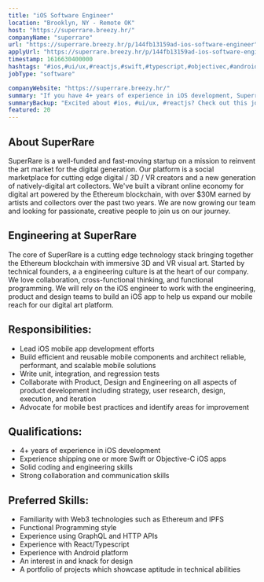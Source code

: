 ```yaml
---
title: "iOS Software Engineer"
location: "Brooklyn, NY - Remote OK"
host: "https://superrare.breezy.hr/"
companyName: "superrare"
url: "https://superrare.breezy.hr/p/144fb13159ad-ios-software-engineer"
applyUrl: "https://superrare.breezy.hr/p/144fb13159ad-ios-software-engineer/apply"
timestamp: 1616630400000
hashtags: "#ios,#ui/ux,#reactjs,#swift,#typescript,#objectivec,#android,#management,#marketing,#socialmedia"
jobType: "software"

companyWebsite: "https://superrare.breezy.hr/"
summary: "If you have 4+ years of experience in iOS development, Superrare is looking for someone with your skillset."
summaryBackup: "Excited about #ios, #ui/ux, #reactjs? Check out this job post!"
featured: 20
---
```


## About SuperRare

SuperRare is a well-funded and fast-moving startup on a mission to reinvent the art market for the digital generation. Our platform is a social marketplace for cutting edge digital / 3D / VR creators and a new generation of natively-digital art collectors. We've built a vibrant online economy for digital art powered by the Ethereum blockchain, with over $30M earned by artists and collectors over the past two years. We are now growing our team and looking for passionate, creative people to join us on our journey.

## Engineering at SuperRare

The core of SuperRare is a cutting edge technology stack bringing together the Ethereum blockchain with immersive 3D and VR visual art. Started by technical founders, a a engineering culture is at the heart of our company. We love collaboration, cross-functional thinking, and functional programming. We will rely on the iOS engineer to work with the engineering, product and design teams to build an iOS app to help us expand our mobile reach for our digital art platform.

## Responsibilities:

*   Lead iOS mobile app development efforts
*   Build efficient and reusable mobile components and architect reliable, performant, and scalable mobile solutions
*   Write unit, integration, and regression tests
*   Collaborate with Product, Design and Engineering on all aspects of product development including strategy, user research, design, execution, and iteration
*   Advocate for mobile best practices and identify areas for improvement

## Qualifications:

*   4+ years of experience in iOS development
*   Experience shipping one or more Swift or Objective-C iOS apps
*   Solid coding and engineering skills
*   Strong collaboration and communication skills

## Preferred Skills:

*   Familiarity with Web3 technologies such as Ethereum and IPFS
*   Functional Programming style
*   Experience using GraphQL and HTTP APIs
*   Experience with React/Typescript
*   Experience with Android platform
*   An interest in and knack for design
*   A portfolio of projects which showcase aptitude in technical abilities
